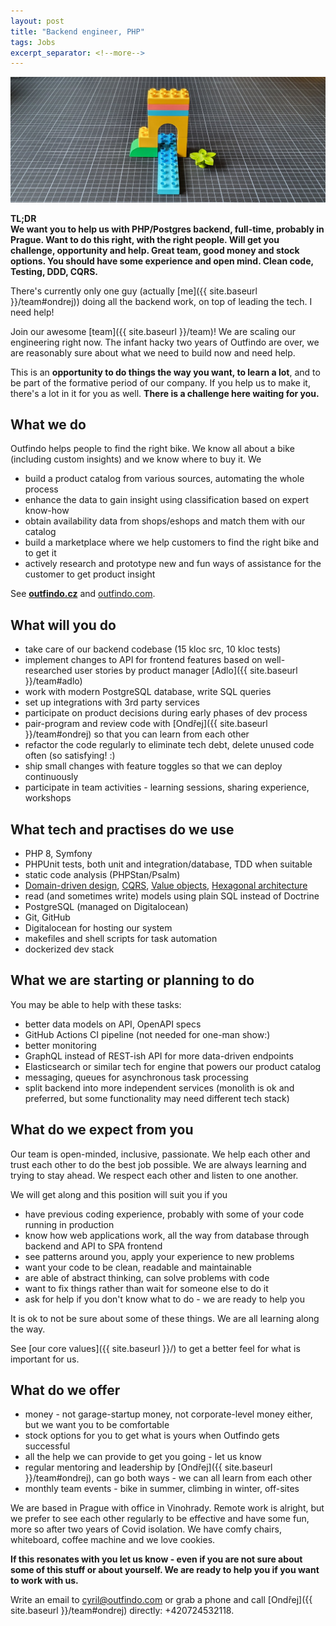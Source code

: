 ```yaml
---
layout: post
title: "Backend engineer, PHP"
tags: Jobs
excerpt_separator: <!--more-->
---
```


![Team](/assets/bricks/1.jpg)
<br>

**TL;DR**   
**We want you to help us with PHP/Postgres backend, full-time, probably in Prague. Want to do this right, with the right people. Will get you challenge, opportunity and help. Great team, good money and stock options. You should have some experience and open mind. Clean code, Testing, DDD, CQRS.**


There's currently only one guy (actually [me]({{ site.baseurl }}/team#ondrej)) doing all the backend work, on top of leading the tech.
I need help!

<!--more-->

Join our awesome [team]({{ site.baseurl }}/team)! We are scaling our engineering right now.
The infant hacky two years of Outfindo are over, we are reasonably sure about what we need to build now and need help.

This is an **opportunity to do things the way you want, to learn a lot**, and to be part of the formative period of our company.
If you help us to make it, there's a lot in it for you as well. **There is a challenge here waiting for you.**

## What we do

Outfindo helps people to find the right bike. We know all about a bike (including custom insights) and we know where to buy it. We
* build a product catalog from various sources, automating the whole process
* enhance the data to gain insight using classification based on expert know-how
* obtain availability data from shops/eshops and match them with our catalog
* build a marketplace where we help customers to find the right bike and to get it
* actively research and prototype new and fun ways of assistance for the customer to get product insight

See **[outfindo.cz](https://outfindo.cz)** and [outfindo.com](https://outfindo.com).

## What will you do

* take care of our backend codebase (15 kloc src, 10 kloc tests)
* implement changes to API for frontend features based on well-researched user stories by product manager [Adlo]({{ site.baseurl }}/team#adlo)
* work with modern PostgreSQL database, write SQL queries
* set up integrations with 3rd party services
* participate on product decisions during early phases of dev process
* pair-program and review code with [Ondřej]({{ site.baseurl }}/team#ondrej) so that you can learn from each other
* refactor the code regularly to eliminate tech debt, delete unused code often (so satisfying! :)
* ship small changes with feature toggles so that we can deploy continuously
* participate in team activities - learning sessions, sharing experience, workshops

## What tech and practises do we use

* PHP 8, Symfony
* PHPUnit tests, both unit and integration/database, TDD when suitable
* static code analysis (PHPStan/Psalm)
* [Domain-driven design](https://martinfowler.com/tags/domain%20driven%20design.html), [CQRS](https://martinfowler.com/bliki/CQRS.html), [Value objects](https://martinfowler.com/bliki/ValueObject.html), [Hexagonal architecture](https://matthiasnoback.nl/2017/07/layers-ports-and-adapters-part-1-introduction/)
* read (and sometimes write) models using plain SQL instead of Doctrine
* PostgreSQL (managed on Digitalocean)
* Git, GitHub
* Digitalocean for hosting our system
* makefiles and shell scripts for task automation
* dockerized dev stack

## What we are starting or planning to do

You may be able to help with these tasks:
* better data models on API, OpenAPI specs
* GitHub Actions CI pipeline (not needed for one-man show:)
* better monitoring
* GraphQL instead of REST-ish API for more data-driven endpoints
* Elasticsearch or similar tech for engine that powers our product catalog
* messaging, queues for asynchronous task processing
* split backend into more independent services (monolith is ok and preferred, but some functionality may need different tech stack)

## What do we expect from you

Our team is open-minded, inclusive, passionate. We help each other and trust each other to do the best job possible.
We are always learning and trying to stay ahead. We respect each other and listen to one another.

We will get along and this position will suit you if you

* have previous coding experience, probably with some of your code running in production
* know how web applications work, all the way from database through backend and API to SPA frontend
* see patterns around you, apply your experience to new problems
* want your code to be clean, readable and maintainable
* are able of abstract thinking, can solve problems with code
* want to fix things rather than wait for someone else to do it
* ask for help if you don't know what to do - we are ready to help you

It is ok to not be sure about some of these things. We are all learning along the way.

See [our core values]({{ site.baseurl }}/) to get a better feel for what is important for us.


## What do we offer

* money - not garage-startup money, not corporate-level money either, but we want you to be comfortable
* stock options for you to get what is yours when Outfindo gets successful
* all the help we can provide to get you going - let us know
* regular mentoring and leadership by [Ondřej]({{ site.baseurl }}/team#ondrej), can go both ways - we can all learn from each other
* monthly team events - bike in summer, climbing in winter, off-sites

We are based in Prague with office in Vinohrady.
Remote work is alright, but we prefer to see each other regularly to be effective and have some fun, more so after two years of Covid isolation.
We have comfy chairs, whiteboard, coffee machine and we love cookies.

**If this resonates with you let us know - even if you are not sure about some of this stuff or about yourself. We are ready to help you if you want to work with us.**

Write an email to [cyril@outfindo.com](mailto:cyril@outfindo.com) or grab a phone and call [Ondřej]({{ site.baseurl }}/team#ondrej) directly: +420724532118.

